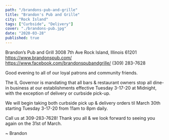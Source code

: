 ```yaml
---
path: "/brandons-pub-and-grille"
title: "Brandon's Pub and Grille"
city: "Rock Island"
tags: ["Curbside", "Delivery"]
cover: "./brandons-pub.jpg"
date: "2020-03-28"
published: true
---
```


Brandon’s Pub and Grill
3008 7th Ave
Rock Island, Illinois 61201
https://www.brandonspub.com/
https://www.facebook.com/brandonspubandgrille/
(309) 283-7628

Good evening to all of our loyal patrons and community friends.

The IL Governor is mandating that all bars & restaurant owners stop all dine-in business at our establishments effective Tuesday 3-17-20 at Midnight, with the exception of delivery or curbside pick-up.

We will begin taking both curbside pick up & delivery orders til March 30th starting Tuesday 3-17-20 from 11am to 8pm daily.

Call us at 309-283-7628! Thank you all & we look forward to seeing you again on the 31st of March.

~ Brandon
